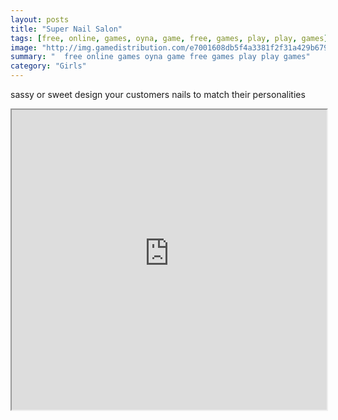 ```yaml
---
layout: posts
title: "Super Nail Salon"
tags: [free, online, games, oyna, game, free, games, play, play, games]
image: "http://img.gamedistribution.com/e7001608db5f4a3381f2f31a429b6796.jpg"
summary: "  free online games oyna game free games play play games"
category: "Girls"
---
```


sassy or sweet design your customers nails to match their personalities

<iframe width="100%" height="480px;" src="http://flash.gamedistribution.com?game=e7001608db5f4a3381f2f31a429b6796"></iframe>